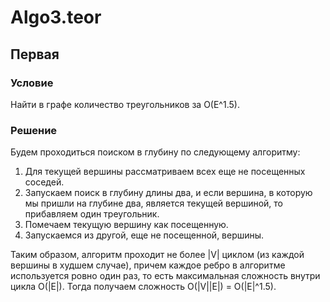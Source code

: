 # Algo3.teor

## Первая
### Условие
Найти в графе количество треугольников за O(E^1.5).

### Решение
Будем проходиться поиском в глубину по следующему алгоритму:
1) Для текущей вершины рассматриваем всех еще не посещенных соседей.
2) Запускаем поиск в глубину длины два, и если вершина, в которую мы пришли на глубине два, является текущей вершиной, то прибавляем один треугольник.
3) Помечаем текущую вершину как посещенную.
4) Запускаемся из другой, еще не посещенной, вершины.

Таким образом, алгоритм проходит не более |V| циклом (из каждой вершины в худшем случае), причем каждое ребро в алгоритме используется ровно один раз, то есть максимальная сложность внутри цикла O(|E|). Тогда получаем сложность O(|V||E|) = O(|E|^1.5).
